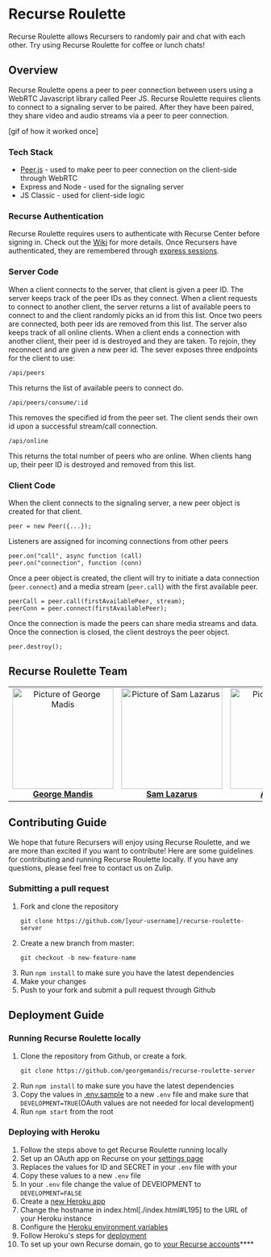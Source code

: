 # Recurse Roulette

Recurse Roulette allows Recursers to randomly pair and chat with each other. Try using Recurse Roulette for coffee or lunch chats!

## Overview

Recurse Roulette opens a peer to peer connection between users using a WebRTC Javascript library called Peer JS. Recurse Roulette requires clients to connect to a signaling server to be paired. After they have been paired, they share video and audio streams via a peer to peer connection.

[gif of how it worked once]

### Tech Stack

- [Peer.js](https://peerjs.com/) - used to make peer to peer connection on the client-side through WebRTC
- Express and Node - used for the signaling server
- JS Classic - used for client-side logic

### Recurse Authentication

Recurse Roulette requires users to authenticate with Recurse Center before signing in. Check out the [Wiki](https://github.com/recursecenter/wiki/wiki/Recurse-Center-API) for more details. Once Recursers have authenticated, they are remembered through [express sessions](https://www.npmjs.com/package/express-session).

### Server Code

When a client connects to the server, that client is given a peer ID. The server keeps track of the peer IDs as they connect. When a client requests to connect to another client, the server returns a list of available peers to connect to and the client randomly picks an id from this list. Once two peers are connected, both peer ids are removed from this list. The server also keeps track of all online clients. When a client ends a connection with another client, their peer id is destroyed and they are taken. To rejoin, they reconnect and are given a new peer id.
The sever exposes three endpoints for the client to use:
```
/api/peers
```
This returns the list of available peers to connect do.
```
/api/peers/consume/:id
```
This removes the specified id from the peer set. The client sends their own id upon a successful stream/call connection.
```
/api/online
```
This returns the total number of peers who are online. When clients hang up, their peer ID is destroyed and removed from this list.

### Client Code
When the client connects to the signaling server, a new peer object is created for that client.
```
peer = new Peer({...});
```
Listeners are assigned for incoming connections from other peers
```
peer.on("call", async function (call)
peer.on("connection", function (conn)
```
Once a peer object is created, the client will try to initiate a data connection (`peer.connect`) and a media stream (`peer.call`) with the first available peer.
```
peerCall = peer.call(firstAvailablePeer, stream);
peerConn = peer.connect(firstAvailablePeer);
```
Once the connection is made the peers can share media streams and data. Once the connection is closed, the client destroys the peer object.
```
peer.destroy();
```

## Recurse Roulette Team

<table>
  <tr>
    <td align="center"><a href="https://github.com/georgemandis"><img src="https://avatars0.githubusercontent.com/u/21219?s=460&v=4" width="200px;" alt="Picture of George Madis"/><br /><b>George Mandis</b></a></td>
    <td align="center"><a href="https://github.com/samson212"><img src="https://avatars2.githubusercontent.com/u/1728821?s=400&v=4" width="200px;" alt="Picture of Sam Lazarus"/><br /><b>Sam Lazarus</b></a></td>
    <td align="center"><a href="https://github.com/allicolyer"><img src="https://avatars1.githubusercontent.com/u/11083917?s=460&v=4" width="200px;" alt="Picture of Allison Colyer"/><br /><b>Alli Colyer</b></a></td>
    <td align="center"><a href="https://github.com/AsaNeedle"><img src="https://avatars3.githubusercontent.com/u/43149404?s=460&v=4" width="200px;" alt="Picture of Asa Needle"/><br /><b>Asa Needle</b></a></td>
  </tr>
</table>

## Contributing Guide

We hope that future Recursers will enjoy using Recurse Roulette, and we are more than excited if you want to contribute! Here are some guidelines for contributing and running Recurse Roulette locally. If you have any questions, please feel free to contact us on Zulip.

### Submitting a pull request

1. Fork and clone the repository
   ```
   git clone https://github.com/[your-username]/recurse-roulette-server
   ```
2. Create a new branch from master:
   ```
   git checkout -b new-feature-name
   ````
3. Run `npm install` to make sure you have the latest dependencies
4. Make your changes
5. Push to your fork and submit a pull request through Github

## Deployment Guide

### Running Recurse Roulette locally
1. Clone the repository from Github, or create a fork.
   ```
   git clone https://github.com/georgemandis/recurse-roulette-server
   ```
2. Run `npm install` to make sure you have the latest dependencies
3. Copy the values in [.env.sample](./.env.sample) to a new `.env` file and make sure that `DEVELOPMENT=TRUE`(OAuth values are not needed for local development)
4. Run `npm start` from the root

### Deploying with Heroku
1. Follow the steps above to get Recurse Roulette running locally
2. Set up an OAuth app on Recurse on your [settings page](https://www.recurse.com/settings/apps)
3. Replaces the values for ID and SECRET in your `.env` file with your
4. Copy these values to a new `.env` file
5. In your `.env` file change the value of DEVElOPMENT to `DEVELOPMENT=FALSE`
6. Create a [new Heroku app](https://devcenter.heroku.com/start)
7. Change the hostname in index.html[./index.html#L195] to the URL of your Heroku instance
8. Configure the [Heroku environment variables](https://devcenter.heroku.com/articles/config-vars)
9. Follow Heroku's steps for [deployment](https://devcenter.heroku.com/articles/git#creating-a-heroku-remote)
10. To set up your own Recurse domain, go to [your Recurse accounts](https://www.recurse.com/domains)****
